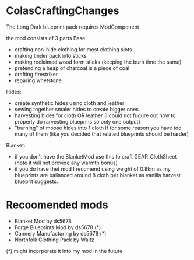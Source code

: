 # ColasCraftingChanges
 The Long Dark blueprint pack
 requires ModComponent

the mod consists of 3 parts
Base:
- crafting non-hide clothing for most clothing slots
- making tinder back into sticks
- making reclaimed wood form sticks (keeping the burn time the same)
- pretending a heap of charcoal is a piece of coal
- crafting firestriker
- reparing whetstone

Hides:
- create synthetic hides using cloth and leather
- sewing together smaler hides to create bigger ones
- harvesting hides for cloth OR leather (I could not fugure out how to properly do rarvesting blueprins so only one output)
- "burning" of moose hides into 1 cloth if for some reason you have too many of them (like you decided that related blueprints should be harder)

Blanket:
- if you don't have the BlanketMod use this to craft GEAR_ClothSheet (note it will not provide any warmth bonus)
- if you do have thet mod I recomend using weight of 0.8km as my blueprints are ballanced around 8 cloth per blanket as vanilla harvest blueprit suggests.



# Recoomended mods
- Blanket Mod by ds5678
- Forge Blueprints Mod by ds5678 (*)
- Cannery Manufacturing by ds5678 (*)
- Northfolk Clothing Pack by Waltz

(*) might incorporate it into my mod in the future